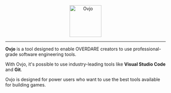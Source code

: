 <div align="center">
    <img src="https://github.com/user-attachments/assets/b9f65064-e622-4aa0-9f12-194bdb25473c" alt="Ovjo" height="100" />
</div>

<hr />

**Ovjo** is a tool designed to enable OVERDARE creators to use professional-grade software engineering tools.

With Ovjo, it's possible to use industry-leading tools like **Visual Studio Code** and **Git**.

Ovjo is designed for power users who want to use the best tools available for building games.
